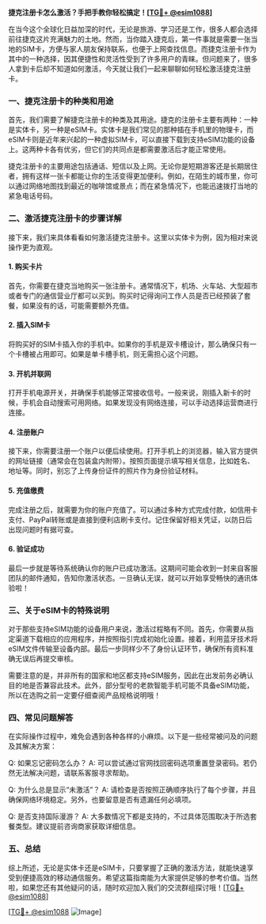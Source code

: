 **捷克注册卡怎么激活？手把手教你轻松搞定！[[TG💪+ @esim1088](https://t.me/s/esim1088)]**

在当今这个全球化日益加深的时代，无论是旅游、学习还是工作，很多人都会选择前往捷克这片充满魅力的土地。然而，当你踏入捷克后，第一件事就是需要一张当地的SIM卡，方便与家人朋友保持联系，也便于上网查找信息。而捷克注册卡作为其中的一种选择，因其便捷性和灵活性受到了许多用户的青睐。但问题来了，很多人拿到卡后却不知道如何激活，今天就让我们一起来聊聊如何轻松激活捷克注册卡。

### 一、捷克注册卡的种类和用途

首先，我们需要了解捷克注册卡的种类及其用途。捷克的注册卡主要有两种：一种是实体卡，另一种是eSIM卡。实体卡是我们常见的那种插在手机里的物理卡，而eSIM卡则是近年来兴起的一种虚拟SIM卡，可以直接下载到支持eSIM功能的设备上。这两种卡各有优劣，但它们的共同点是都需要激活后才能正常使用。

捷克注册卡的主要用途包括通话、短信以及上网。无论你是短期游客还是长期居住者，拥有这样一张卡都能让你的生活变得更加便利。例如，在陌生的城市里，你可以通过网络地图找到最近的咖啡馆或景点；而在紧急情况下，也能迅速拨打当地的紧急电话号码。

### 二、激活捷克注册卡的步骤详解

接下来，我们来具体看看如何激活捷克注册卡。这里以实体卡为例，因为相对来说操作更为直观。

#### 1. 购买卡片

首先，你需要在捷克当地购买一张注册卡。通常情况下，机场、火车站、大型超市或者专门的通信营业厅都可以买到。购买时记得询问工作人员是否已经预装了套餐，如果没有的话，可能需要额外充值。

#### 2. 插入SIM卡

将购买好的SIM卡插入你的手机中。如果你的手机是双卡槽设计，那么确保只有一个卡槽被占用即可。如果是单卡槽手机，则无需担心这个问题。

#### 3. 开机并联网

打开手机电源开关，并确保手机能够正常接收信号。一般来说，刚插入新卡的时候，手机会自动搜索可用网络。如果发现没有网络连接，可以手动选择运营商进行连接。

#### 4. 注册账户

接下来，你需要注册一个账户以便后续使用。打开手机上的浏览器，输入官方提供的网址链接（通常会在包装盒内附带）。按照页面提示填写相关信息，比如姓名、地址等。同时，别忘了上传身份证件的照片作为身份验证材料。

#### 5. 充值缴费

完成注册之后，就需要为你的账户充值了。可以通过多种方式完成付款，如信用卡支付、PayPal转账或是直接到便利店刷卡支付。记住保留好相关凭证，以防日后出现问题时有据可查。

#### 6. 验证成功

最后一步就是等待系统确认你的账户已成功激活。这期间可能会收到一封来自客服团队的邮件通知，告知你激活状态。一旦确认无误，就可以开始享受畅快的通讯体验啦！

### 三、关于eSIM卡的特殊说明

对于那些支持eSIM功能的设备用户来说，激活过程略有不同。首先，你需要从指定渠道下载相应的应用程序，并按照指引完成初始化设置。接着，利用蓝牙技术将eSIM文件传输至设备内部。最后一步同样少不了身份认证环节，确保所有资料准确无误后再提交审核。

需要注意的是，并非所有的国家和地区都支持eSIM服务，因此在出发前务必确认目的地是否兼容此技术。此外，部分型号的老款智能手机可能不具备eSIM功能，所以在选购之前一定要仔细查阅产品规格说明哦！

### 四、常见问题解答

在实际操作过程中，难免会遇到各种各样的小麻烦。以下是一些经常被问及的问题及其解决方案：

Q: 如果忘记密码怎么办？
A: 可以尝试通过官网找回密码选项重置登录密码。若仍然无法解决问题，请联系客服寻求帮助。

Q: 为什么总是显示“未激活”？
A: 请检查是否按照正确顺序执行了每个步骤，并且确保网络环境稳定。另外，也要留意是否有遗漏任何必填项。

Q: 是否支持国际漫游？
A: 大多数情况下都是支持的，不过具体范围取决于所选套餐类型。建议提前咨询商家获取详细信息。

### 五、总结

综上所述，无论是实体卡还是eSIM卡，只要掌握了正确的激活方法，就能快速享受到便捷高效的移动通信服务。希望这篇指南能为大家提供足够的参考价值。当然啦，如果您还有其他疑问的话，随时欢迎加入我们的交流群组探讨哦！[[TG💪+ @esim1088](https://t.me/s/esim1088)]

[[TG💪+ @esim1088](https://t.me/s/esim1088) ![Image](https://i.postimg.cc/4NQfJmqS/Snipaste-2025-05-13-00-14-12.png)]